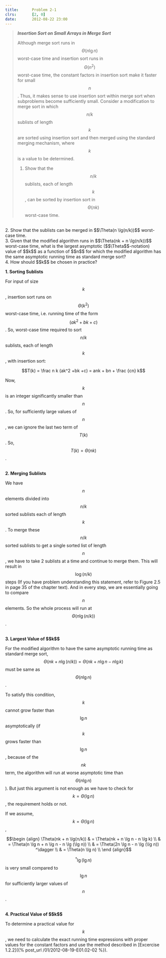 ```yaml
---
title:      Problem 2-1
clrs:       [2, 0]
date:       2012-08-22 23:00
---
```


>***Insertion Sort on Small Arrays in Merge Sort***
>
>Although merge sort runs in $$\Theta(n \lg n)$$ worst-case time and insertion sort runs in $$\Theta(n^2)$$ worst-case time, the constant factors in insertion sort make it faster for small $$n$$. Thus, it makes sense to use insertion sort within merge sort when subproblems become sufficiently small. Consider a modification to merge sort in which $$n/k$$ sublists of length $$k$$ are sorted using insertion sort and then merged using the standard merging mechanism, where $$k$$ is a value to be determined.
>
>1. Show that the $$n/k$$ sublists, each of length $$k$$, can be sorted by insertion sort in $$\Theta(nk)$$ worst-case time.
<br/>
2. Show that the sublists can be merged in $$\Theta(n \lg(n/k))$$ worst-case time.
<br/>
3. Given that the modified algorithm runs in $$\Theta(nk + n \lg(n/k))$$ worst-case time, what is the largest asymptotic ($$\Theta$$-notation) value of $$k$$ as a function of $$n$$ for which the modified algorithm has the same asymptotic running time as standard merge sort?
<br/>
4. How should $$k$$ be chosen in practice?

<b>1. Sorting Sublists</b>

For input of size $$k$$, insertion sort runs on $$\Theta(k^2)$$ worst-case time, i.e. running time of the form $$(ak^2 + bk + c)$$. So, worst-case time required to sort $$n/k$$ sublists, each of length $$k$$, with insertion sort:

$$T(k) = \frac n k (ak^2 +bk +c) = ank + bn + \frac {cn} k$$

Now, $$k$$ is an integer significantly smaller than $$n$$. So, for sufficiently large values of $$n$$, we can ignore the last two term of $$T(k)$$. So, $$T(k) = \Theta(nk)$$.

<br/>
<b>2. Merging Sublists</b>

We have $$n$$ elements divided into $$n/k$$ sorted sublists each of length $$k$$. To merge these $$n/k$$ sorted sublists to get a single sorted list of length $$n$$, we have to take 2 sublists at a time and continue to merge them. This will result in $$\log (n/k)$$ steps (If you have problem understanding this statement, refer to Figure 2.5 in page 35 of the chapter text). And in every step, we are essentially going to compare $$n$$ elements. So the whole process will run at $$\Theta(n \lg (n/k))$$.

<br/>
<b>3. Largest Value of $$k$$</b>

For the modified algorithm to have the same asymptotic running time as standard merge sort, $$\Theta(nk + n \lg(n/k)) = \Theta(nk + n \lg n - n \lg k)$$ must be same as $$\Theta(n \lg n)$$.

To satisfy this condition, $$k$$ cannot grow faster than $$\lg n$$ asymptotically (if $$k$$ grows faster than $$\lg n$$, because of the $$nk$$ term, the algorithm will run at worse asymptotic time than $$\Theta(n \lg n)$$). But just this argument is not enough as we have to check for $$k = \Theta(\lg n)$$, the requirement holds or not.

If we assume, $$k = \Theta(\lg n)$$,

$$\begin {align}
\Theta(nk + n \lg(n/k)) & = \Theta(nk + n \lg n - n \lg k) \\
                        & = \Theta(n \lg n + n \lg n - n \lg (\lg n)) \\
                        & = \Theta(2n \lg n - n \lg (\lg n)) ^\dagger \\
                        & = \Theta(n \lg n) \\
\end {align}$$

$$^\dagger\lg (\lg n)$$ is very small compared to $$\lg n$$ for sufficiently larger values of $$n$$.

<br/>
<b>4. Practical Value of $$k$$</b>

To determine a practical value for $$k$$, we need to calculate the exact running time expressions with proper values for the constant factors and use the method described in [Excercise 1.2.2]({% post_url /01/2012-08-19-E01.02-02 %}).
